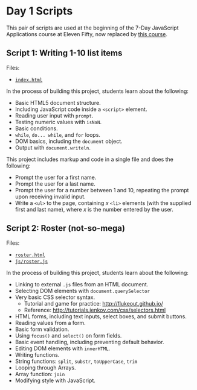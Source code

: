 # Day 1 Scripts

This pair of scripts are used at the beginning of the 7-Day JavaScript Applications course at Eleven Fifty, now replaced by [this course](https://elevenfifty.com/course/javascript-programming-5-days/).

## Script 1: Writing 1-10 list items

Files:
* [`index.html`](https://github.com/getfretless/js-day1-roster/blob/master/index.html)

In the process of building this project, students learn about the following:
* Basic HTML5 document structure.
* Including JavaScript code inside a `<script>` element.
* Reading user input with `prompt`.
* Testing numeric values with `isNaN`.
* Basic conditions.
* `while`, `do... while`, and `for` loops.
* DOM basics, including the `document` object.
* Output with `document.writeln`.

This project includes markup and code in a single file and does the following:
* Prompt the user for a first name.
* Prompt the user for a last name.
* Prompt the user for a number between 1 and 10, repeating the prompt upon receiving invalid input.
* Write a `<ul>` to the page, containing _x_ `<li>` elements (with the supplied first and last name), where _x_ is the number entered by the user.



## Script 2: Roster (not-so-mega)

Files:
* [`roster.html`](https://github.com/getfretless/js-day1-roster/blob/master/roster.html)
* [`js/roster.js`](https://github.com/getfretless/js-day1-roster/blob/master/js/roster.js)

In the process of building this project, students learn about the following:
* Linking to external `.js` files from an HTML document.
* Selecting DOM elements with `document.querySelector`
* Very basic CSS selector syntax.
  * Tutorial and game for practice: http://flukeout.github.io/
  * Reference: http://tutorials.jenkov.com/css/selectors.html
* HTML forms, including text inputs, select boxes, and submit buttons.
* Reading values from a form.
* Basic form validation.
* Using `focus()` and `select()` on form fields.
* Basic event handling, including preventing default behavior.
* Editing DOM elements with `innerHTML`.
* Writing functions.
* String functions: `split`, `substr`, `toUpperCase`, `trim`
* Looping through Arrays.
* Array function: `join`
* Modifying style with JavaScript.
